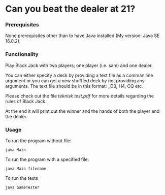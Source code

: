 # Can you beat the dealer at 21?

### Prerequisites

None prerequisites other than to have Java installed (My version: Java SE 16.0.2).

### Functionality

Play Black Jack with two players; one player (i.e. sam) and one dealer.

You can either specify a deck by providing a text file as a comman line argument or you can get a new shuffled deck by not providing any arguments. 
The text file should be in this format: _D3, H4, CQ etc.

Please check out the file _teknisk test.pdf_ for more details regarding the rules of Black Jack. 

At the end it will print out the winner and the hands of both the player and the dealer. 

### Usage


To run the program without file:
```
java Main 
```

To run the program with a specified file:

```
java Main filename
```

To run the tests

```
java GameTester
```
